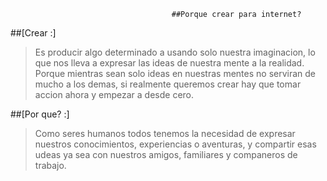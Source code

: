 										##Porque crear para internet?



##[Crear :] 
>Es producir algo determinado a usando solo nuestra imaginacion, lo que nos lleva a expresar las ideas de nuestra mente a la realidad. Porque mientras sean solo ideas en nuestras mentes no serviran de mucho a los demas, si realmente queremos crear hay que tomar accion ahora y empezar a desde cero. 
 

 ##[Por que? :]
> Como seres humanos todos tenemos la necesidad de expresar nuestros conocimientos, experiencias o aventuras, y compartir esas udeas  ya sea con nuestros amigos, familiares y companeros de trabajo. 